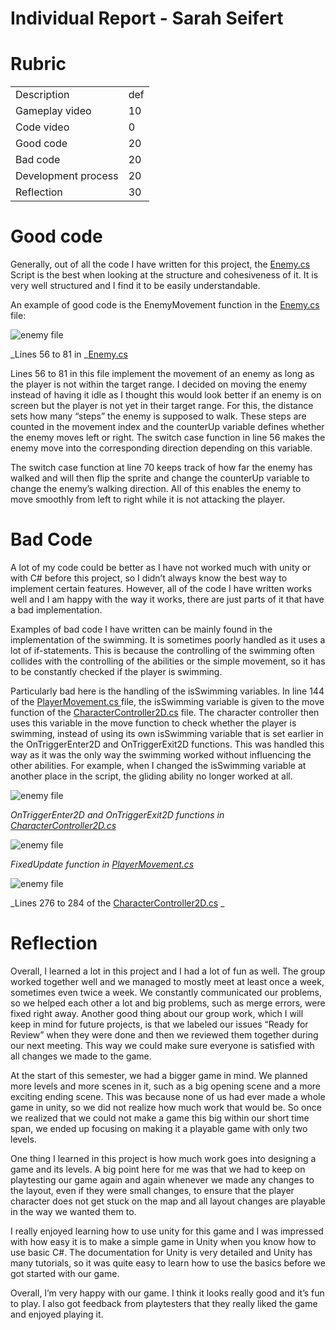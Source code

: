 # Individual Report - Sarah Seifert


# Rubric


<table>
  <tr>
   <td>Description
   </td>
   <td>def
   </td>
  </tr>
  <tr>
   <td>Gameplay video
   </td>
   <td>10
   </td>
  </tr>
  <tr>
   <td>Code video
   </td>
   <td>0
   </td>
  </tr>
  <tr>
   <td>Good code
   </td>
   <td>20
   </td>
  </tr>
  <tr>
   <td>Bad code
   </td>
   <td>20
   </td>
  </tr>
  <tr>
   <td>Development process
   </td>
   <td>20
   </td>
  </tr>
  <tr>
   <td>Reflection
   </td>
   <td>30
   </td>
  </tr>
</table>





# Good code

Generally, out of all the code I have written for this project, the [Enemy.cs](https://git.gvk.idi.ntnu.no/course/imt3603/imt3603-2022-workspace/symbiosis/this-symbiotic-world-of-ours/-/blob/main/This_Symbiotic_World_Of_Ours/Assets/Scripts/Enemy.cs) Script is the best when looking at the structure and cohesiveness of it. It is very well structured and I find it to be easily understandable.

An example of good code is the EnemyMovement function in the [Enemy.cs](https://git.gvk.idi.ntnu.no/course/imt3603/imt3603-2022-workspace/symbiosis/this-symbiotic-world-of-ours/-/blob/main/This_Symbiotic_World_Of_Ours/Assets/Scripts/Enemy.cs) file:


![enemy file](/Images/enemies_sarah.png)
 

_Lines 56 to 81 in _[Enemy.cs](https://git.gvk.idi.ntnu.no/course/imt3603/imt3603-2022-workspace/symbiosis/this-symbiotic-world-of-ours/-/blob/main/This_Symbiotic_World_Of_Ours/Assets/Scripts/Enemy.cs)

 

Lines 56 to 81 in this file implement the movement of an enemy as long as the player is not within the target range. I decided on moving the enemy instead of having it idle as I thought this would look better if an enemy is on screen but the player is not yet in their target range. For this, the distance sets how many “steps” the enemy is supposed to walk. These steps are counted in the movement index and the counterUp variable defines whether the enemy moves left or right. The switch case function in line 56 makes the enemy move into the corresponding direction depending on this variable.

The switch case function at line 70 keeps track of how far the enemy has walked and will then flip the sprite and change the counterUp variable to change the enemy’s walking direction. All of this enables the enemy to move smoothly from left to right while it is not attacking the player.


# Bad Code

A lot of my code could be better as I have not worked much with unity or with C# before this project, so I didn’t always know the best way to implement certain features. However, all of the code I have written works well and I am happy with the way it works, there are just parts of it that have a bad implementation.

Examples of bad code I have written can be mainly found in the implementation of the swimming. It is sometimes poorly handled as it uses a lot of if-statements. This is because the controlling of the swimming often collides with the controlling of the abilities or the simple movement, so it has to be constantly checked if the player is swimming.

 

Particularly bad here is the handling of the isSwimming variables. In line 144 of the [PlayerMovement.cs ](https://git.gvk.idi.ntnu.no/course/imt3603/imt3603-2022-workspace/symbiosis/this-symbiotic-world-of-ours/-/blob/main/This_Symbiotic_World_Of_Ours/Assets/Scripts/PlayerMovement.cs)file, the isSwimming variable is given to the move function of the  [CharacterController2D.cs](https://git.gvk.idi.ntnu.no/course/imt3603/imt3603-2022-workspace/symbiosis/this-symbiotic-world-of-ours/-/blob/main/This_Symbiotic_World_Of_Ours/Assets/Scripts/CharacterController2D.cs) file. The character controller then uses this variable in the move function to check whether the player is swimming, instead of using its own isSwimming variable that is set earlier in the OnTriggerEnter2D and OnTriggerExit2D functions. This was handled this way as it was the only way the swimming worked without influencing the other abilities. For example, when I changed the isSwimming variable at another place in the script, the gliding ability no longer worked at all.



![enemy file](/Images/ontrigger_sarah.png)


_OnTriggerEnter2D and OnTriggerExit2D functions in [CharacterController2D.cs](https://git.gvk.idi.ntnu.no/course/imt3603/imt3603-2022-workspace/symbiosis/this-symbiotic-world-of-ours/-/blob/main/This_Symbiotic_World_Of_Ours/Assets/Scripts/CharacterController2D.cs)_



![enemy file](/Images/playermovement_sarah.png)


_FixedUpdate function in [PlayerMovement.cs](https://git.gvk.idi.ntnu.no/course/imt3603/imt3603-2022-workspace/symbiosis/this-symbiotic-world-of-ours/-/blob/main/This_Symbiotic_World_Of_Ours/Assets/Scripts/PlayerMovement.cs)_



![enemy file](/Images/move_sarah.png)


_Lines 276 to 284 of the [CharacterController2D.cs](https://git.gvk.idi.ntnu.no/course/imt3603/imt3603-2022-workspace/symbiosis/this-symbiotic-world-of-ours/-/blob/main/This_Symbiotic_World_Of_Ours/Assets/Scripts/CharacterController2D.cs) _


# Reflection

Overall, I learned a lot in this project and I had a lot of fun as well. The group worked together well and we managed to mostly meet at least once a week, sometimes even twice a week. We constantly communicated our problems, so we helped each other a lot and big problems, such as merge errors, were fixed right away. Another good thing about our group work, which I will keep in mind for future projects, is that we labeled our issues “Ready for Review” when they were done and then we reviewed them together during our next meeting. This way we could make sure everyone is satisfied with all changes we made to the game.

At the start of this semester, we had a bigger game in mind. We planned more levels and more scenes in it, such as a big opening scene and a more exciting ending scene. This was because none of us had ever made a whole game in unity, so we did not realize how much work that would be. So once we realized that we could not make a game this big within our short time span, we ended up focusing on making it a playable game with only two levels.

One thing I learned in this project is how much work goes into designing a game and its levels. A big point here for me was that we had to keep on playtesting our game again and again whenever we made any changes to the layout, even if they were small changes, to ensure that the player character does not get stuck on the map and all layout changes are playable in the way we wanted them to. 

I really enjoyed learning how to use unity for this game and I was impressed with how easy it is to make a simple game in Unity when you know how to use basic C#. The documentation for Unity is very detailed and Unity has many tutorials, so it was quite easy to learn how to use the basics before we got started with our game.

Overall, I’m very happy with our game. I think it looks really good and it’s fun to play. I also got feedback from playtesters that they really liked the game and enjoyed playing it.

